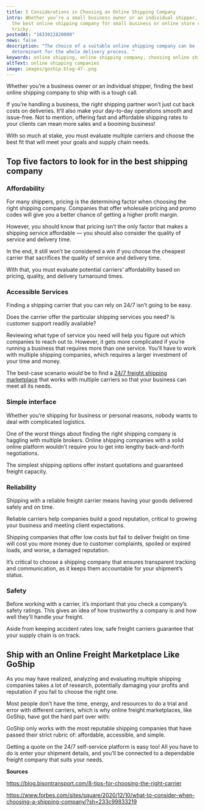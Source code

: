 ```yaml
---
title: 5 Considerations in Choosing an Online Shipping Company
intro: Whether you’re a small business owner or an individual shipper, choosing
  the best online shipping company for small business or online store can be
  tricky.
postedAt: "1633022820000"
news: false
description: "The choice of a suitable online shipping company can be
  determinant for the whole delivery process. "
keywords: online shipping, online shipping company, choosing online shipping company
altText: online shipping companies
image: images/goship-blog-47-.png
---
```

Whether you’re a business owner or an individual shipper, finding the best online shipping company to ship with is a tough call.

If you’re handling a business, the right shipping partner won’t just cut back costs on deliveries. It’ll also make your day-to-day operations smooth and issue-free. Not to mention, offering fast and affordable shipping rates to your clients can mean more sales and a booming business!

With so much at stake, you must evaluate multiple carriers and choose the best fit that will meet your goals and supply chain needs.

## Top five factors to look for in the best shipping company

### Affordability

For many shippers, pricing is the determining factor when choosing the right shipping company. Companies that offer wholesale pricing and promo codes will give you a better chance of getting a higher profit margin.

However, you should know that pricing isn’t the only factor that makes a shipping service affordable –– you should also consider the quality of service and delivery time.

In the end, it still won’t be considered a win if you choose the cheapest carrier that sacrifices the quality of service and delivery time.

With that, you must evaluate potential carriers’ affordability based on pricing, quality, and delivery turnaround times.

### Accessible Services

Finding a shipping carrier that you can rely on 24/7 isn’t going to be easy.

Does the carrier offer the particular shipping services you need? Is customer support readily available?

Reviewing what type of service you need will help you figure out which companies to reach out to. However, it gets more complicated if you’re running a business that requires more than one service. You’ll have to work with multiple shipping companies, which requires a larger investment of your time and money.

The best-case scenario would be to find a [24/7 freight shipping marketplace](http://www.goship.com) that works with multiple carriers so that your business can meet all its needs.

### Simple interface

Whether you’re shipping for business or personal reasons, nobody wants to deal with complicated logistics.

One of the worst things about finding the right shipping company is haggling with multiple brokers. Online shipping companies with a solid online platform wouldn’t require you to get into lengthy back-and-forth negotiations.

The simplest shipping options offer instant quotations and guaranteed freight capacity.

### Reliability

Shipping with a reliable freight carrier means having your goods delivered safely and on time.

Reliable carriers help companies build a good reputation, critical to growing your business and meeting client expectations.

Shipping companies that offer low costs but fail to deliver freight on time will cost you more money due to customer complaints, spoiled or expired loads, and worse, a damaged reputation.

It’s critical to choose a shipping company that ensures transparent tracking and communication, as it keeps them accountable for your shipment’s status.

### Safety

Before working with a carrier, it’s important that you check a company’s safety ratings. This gives an idea of how trustworthy a company is and how well they’ll handle your freight.

Aside from keeping accident rates low, safe freight carriers guarantee that your supply chain is on track. 



## Ship with an Online Freight Marketplace Like GoShip

As you may have realized, analyzing and evaluating multiple shipping companies takes a lot of research, potentially damaging your profits and reputation if you fail to choose the right one. 

Most people don’t have the time, energy, and resources to do a trial and error with different carriers, which is why online freight marketplaces, like GoShip, have got the hard part over with: 

GoShip only works with the most reputable shipping companies that have passed their strict rubric of: affordable, accessible, and simple.

Getting a quote on the 24/7 self-service platform is easy too! All you have to do is enter your shipment details, and you’ll be connected to a dependable freight company that suits your needs.

**Sources**

<https://blog.bisontransport.com/8-tips-for-choosing-the-right-carrier>

<https://www.forbes.com/sites/square/2020/12/10/what-to-consider-when-choosing-a-shipping-company/?sh=233c99833219>